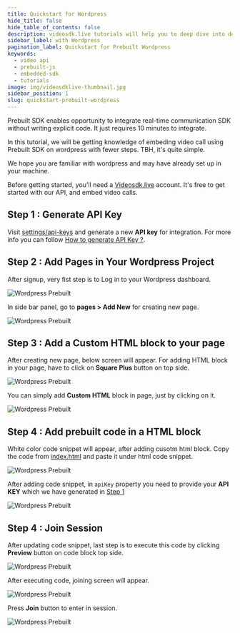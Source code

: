 ```yaml
---
title: Quickstart for Wordpress
hide_title: false
hide_table_of_contents: false
description: videosdk.live tutorials will help you to deep dive into details of all the SDK and API. We tried to include example of all the possible programming langaguges.
sidebar_label: with Wordpress
pagination_label: Quickstart for Prebuilt Wordpress
keywords:
  - video api
  - prebuilt-js
  - embedded-sdk
  - tutorials
image: img/videosdklive-thumbnail.jpg
sidebar_position: 1
slug: quickstart-prebuilt-wordpress
---
```



Prebuilt SDK enables opportunity to integrate real-time communication SDK without writing explicit code. It just requires 10 minutes to integrate.

In this tutorial, we will be getting knowledge of embeding video call using Prebuilt SDK on wordpress with fewer steps. TBH, it's quite simple.

We hope you are familiar with wordpress and may have already set up in your machine.

Before getting started, you'll need a [Videosdk.live](https://app.videosdk.live/login) account. It's free to get started with our API, and embed video calls.
## Step 1 : Generate API Key
Visit [settings/api-keys](https://app.videosdk.live/settings/api-keys) and generate a new **API key** for integration. For more info you can follow [How to generate API Key ?](https://docs.videosdk.live/docs/guide/prebuilt-video-and-audio-calling/signup-and-create-api).
## Step 2 : Add Pages in Your Wordpress Project

After signup, very fist step is to Log in to your Wordpress dashboard.

![Wordpress Prebuilt](/img/prebuilt/wordpress/wordpress-1.png)
 

In side bar panel, go to **pages > Add New** for creating new page.
 
![Wordpress Prebuilt](/img/prebuilt/wordpress/wordpress-2.png) 

## Step 3 : Add a Custom HTML block to your page

After creating new page, below screen will appear. For adding HTML block in your page, have to click on **Square Plus** button on top side. 

![Wordpress Prebuilt](/img/prebuilt/wordpress/wordpress-3.png)
 
You can simply add **Custom HTML** block in page, just by clicking on it.
 
![Wordpress Prebuilt](/img/prebuilt/wordpress/wordpress-4.png) 


## Step 4 : Add prebuilt code in a HTML block

White color code snippet will appear, after adding cusotm html block.
Copy the code from [index.html](https://github.com/videosdk-live/videosdk-rtc-js-prebuilt-embedded-example/blob/master/index.html) and paste it under html code snippet.

![Wordpress Prebuilt](/img/prebuilt/wordpress/wordpress-5.png) 

After adding code snippet, in `apiKey` property you need to provide your **API KEY** which we have generated in [Step 1](/docs/tutorials/realtime-communication/prebuilt-sdk/quickstart-prebuilt-wordpress#step-1--generate-api-key)

![Wordpress Prebuilt](/img/prebuilt/wordpress/wordpress-6.png) 


## Step 4 : Join Session

After updating code snippet, last step is to execute this code by clicking **Preview** button on code block top side.

![Wordpress Prebuilt](/img/prebuilt/wordpress/wordpress-7.png) 

After executing code, joining screen will appear.

![Wordpress Prebuilt](/img/prebuilt/wordpress/wordpress-8.png) 

Press **Join** button to enter in session.

![Wordpress Prebuilt](/img/prebuilt/wordpress/wordpress-9.png) 
